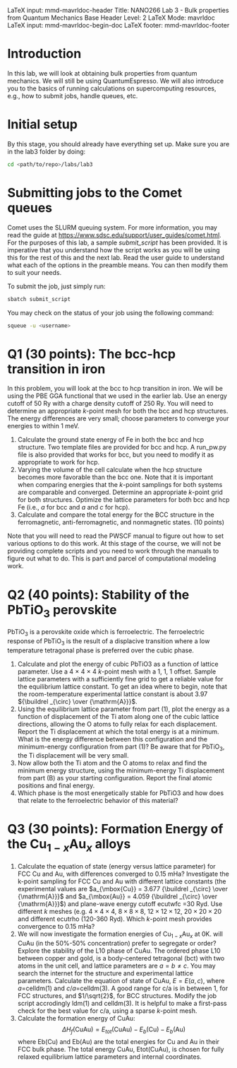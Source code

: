 LaTeX input:        mmd-mavrldoc-header
Title:              NANO266 Lab 3 - Bulk properties from Quantum Mechanics
Base Header Level:  2
LaTeX Mode:         mavrldoc
LaTeX input:        mmd-mavrldoc-begin-doc
LaTeX footer:       mmd-mavrldoc-footer


# Introduction

In this lab, we will look at obtaining bulk properties from quantum mechanics.
We will still be using QuantumEspresso. We will also introduce you to the
basics of running calculations on supercomputing resources, e.g., how to submit
jobs, handle queues, etc.

# Initial setup

By this stage, you should already have everything set up. Make sure you are in
the lab3 folder by doing:

```bash
cd <path/to/repo>/labs/lab3
```

# Submitting jobs to the Comet queues

Comet uses the SLURM queuing system. For more information, you may read the
guide at https://www.sdsc.edu/support/user_guides/comet.html. For the purposes
of this lab, a sample *submit_script* has been provided. It is imperative that
you understand how the script works as you will be using this for the rest of
this and the next lab. Read the user guide to understand what each of the
options in the preamble means. You can then modify them to suit your needs.

To submit the job, just simply run:

```bash
sbatch submit_script
```

You may check on the status of your job using the following command:

```bash
squeue -u <username>
```

# Q1 (30 points): The bcc-hcp transition in iron

In this problem, you will look at the bcc to hcp transition in iron. We will be
using the PBE GGA functional that we used in the earlier lab. Use an energy
cutoff of 50 Ry with a charge density cutoff of 250 Ry. You will need to
determine an appropriate $k$-point mesh for both the bcc and hcp structures.
The energy differences are very small; choose parameters to converge your
energies to within 1 meV.

1. Calculate the ground state energy of Fe in both the bcc and hcp structure.
   Two template files are provided for bcc and hcp. A run_pw.py file is also
   provided that works for bcc, but you need to modify it as appropriate to
   work for hcp.
2. Varying the volume of the cell calculate when the hcp structure becomes more
   favorable than the bcc one. Note that it is important when comparing
   energies that the $k$-point samplings for both systems are comparable and
   converged. Determine an appropriate $k$-point grid for both structures.
   Optimize the lattice parameters for both bcc and hcp Fe (i.e., $a$ for bcc and $a$ and $c$ for hcp).
3. Calculate and compare the total energy for the BCC structure in the
   ferromagnetic, anti-ferromagnetic, and nonmagnetic states. (10 points)

Note that you will need to read the PWSCF manual to figure out how to set
various options to do this work. At this stage of the course, we will not
be providing complete scripts and you need to work through the manuals to
figure out what to do. This is part and parcel of computational modeling work.

# Q2 (40 points): Stability of the PbTiO<sub>3</sub> perovskite

PbTiO<sub>3</sub> is a perovskite oxide which is ferroelectric. The
ferroelectric response of PbTiO<sub>3</sub> is the result of a displacive
transition where a low temperature tetragonal phase is preferred over the cubic
phase.

1. Calculate and plot the energy of cubic PbTiO3 as a function of lattice
   parameter. Use a 4 $\times$ 4 $\times$ 4 $k$-point mesh with a 1, 1, 1
   offset. Sample lattice parameters with a sufficiently fine grid to get a
   reliable value for the equilibrium lattice constant. To get an idea where to
   begin, note that the room-temperature experimental lattice constant is about
   3.97 ${\buildrel _{\circ} \over {\mathrm{A}}}$.
2. Using the equilibrium lattice parameter from part (1), plot the energy as a
   function of displacement of the Ti atom along one of the cubic lattice
   directions, allowing the O atoms to fully relax for each displacement.
   Report the Ti displacement at which the total energy is at a minimum. What
   is the energy difference between this configuration and the minimum-energy
   configuration from part (1)? Be aware that for PbTiO$_3$, the Ti
   displacement will be very small.
3. Now allow both the Ti atom and the O atoms to relax and find the minimum
   energy structure, using the minimum-energy Ti displacement from part (B) as
   your starting configuration. Report the final atomic positions and final
   energy.
4. Which phase is the most energetically stable for PbTiO3 and how does that
   relate to the ferroelectric behavior of this material?

# Q3 (30 points): Formation Energy of the Cu$_{1-x}$Au$_x$ alloys

1. Calculate the equation of state (energy versus lattice parameter) for FCC
   Cu and Au, with differences converged to 0.15 mHa? Investigate the k-point
   sampling for FCC Cu and Au with different lattice constants (the
   experimental values are $a_{\mbox{Cu}} = 3.677 {\buildrel _{\circ} \over
   {\mathrm{A}}}$ and $a_{\mbox{Au}} = 4.059 {\buildrel _{\circ} \over
   {\mathrm{A}}}$) and plane-wave energy cutoff ecutwfc =30 Ryd. Use different
   $k$ meshes (e.g. $4\times4\times4$, $8\times8\times8$, $12\times12\times12$,
   $20\times20\times20$ and different ecutrho (120-360 Ryd). Which $k$-point
   mesh provides convergence to 0.15 mHa?
2. We will now investigate the formation energies of Cu$_{1-x}$Au$_x$ at 0K.  will CuAu (in the 50%-50% concentration) prefer to segregate or
   order? Explore the stability of the L10 phase of CuAu. The ordered phase
   L10 between copper and gold, is a body-centered tetragonal (bct) with two
   atoms in the unit cell, and lattice parameters are $a = b \ne c$. You may
   search the internet for the structure and experimental lattice parameters.
   Calculate the equation of state of CuAu, $E = E(a, c)$,
   where $a$=celldm(1) and $c/a$=celldm(3). A good range for c/a is in between
   1, for FCC structures, and $1/\sqrt{2}$, for BCC structures. Modify the job
   script accrodingly ldm(1) and celldm(3). It is helpful to make a first-pass
   check for the best value for c/a, using a sparse $k$-point mesh.
3. Calculate the formation energy of CuAu:
   $$\Delta H_f (\mbox{CuAu}) = E_{tot}(\mbox{CuAu}) − E_b(\mbox{Cu}) − E_b(\mbox{Au})$$
   where Eb(Cu) and Eb(Au) are the total energies for Cu and Au in their FCC
   bulk phase. The total energy CuAu, Etot(CuAu), is chosen for fully relaxed
   equilibrium lattice parameters and internal coordinates.
